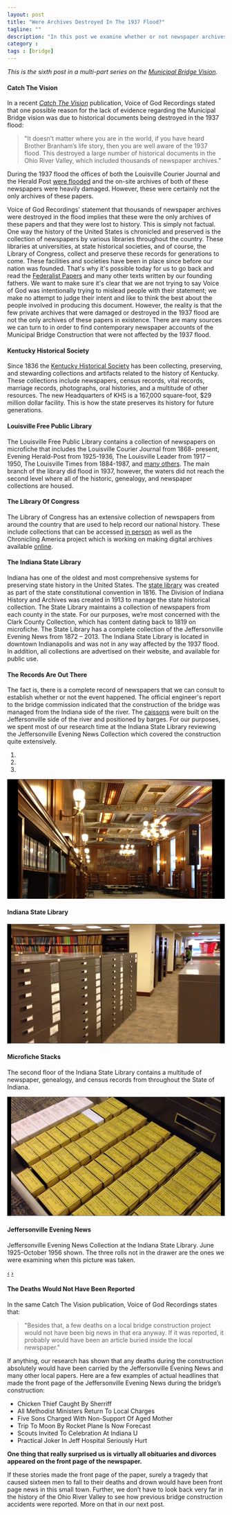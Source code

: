```yaml
---
layout: post
title: "Were Archives Destroyed In The 1937 Flood?"
tagline: ""
description: "In this post we examine whether or not newspaper archives and historic evidence related to the Municipal Bridge Construction were lost in the 1937 flood."
category : 
tags : [bridge]
---
```

_This is the sixth post in a multi-part series on the <a href="/tags.html#bridge-ref">Municipal Bridge Vision</a>._

#### Catch The Vision

In a recent [_Catch The Vision_](http://branham.org/content/ctv/CTV2012_02_UPDATE/CTV2012_02_UPDATE.pdf#zoom=100) publication, Voice of God Recordings stated that one possible reason for the lack of evidence regarding the Municipal Bridge vision was due to historical documents being destroyed in the 1937 flood:

>"It doesn’t matter where you are in the world, if you have heard Brother Branham’s life story, then you are well aware of the 1937 flood. This destroyed a large number of historical documents in the Ohio River Valley, which included thousands of newspaper archives."

During the 1937 flood the offices of both the Louisville Courier Journal and the Herald Post [were flooded](http://www.courier-journal.com/article/20080108/OPINION05/101100042/1077/How-The-Courier-Journal-and-WHAS-responded-to-the-Flood) and the on-site archives of both of these newspapers were heavily damaged.  However, these were certainly not the only archives of these papers.

Voice of God Recordings' statement that thousands of newspaper archives were destroyed in the flood implies that these were the only archives of these papers and that they were lost to history.  This is simply not factual.  One way the history of the United States is chronicled and preserved is the collection of newspapers by various libraries throughout the country.  These libraries at universities, at state historical societies, and of course, the Library of Congress, collect and preserve these records for generations to come.  These facilities and societies have been in place since before our nation was founded.  That's why it's possible today for us to go back and read the [Federalist Papers](http://en.wikipedia.org/wiki/Federalist_Papers) and many other texts written by our founding fathers.  We want to make sure it's clear that we are not trying to say Voice of God was intentionally trying to mislead people with their statement; we make no attempt to judge their intent and like to think the best about the people involved in producing this document.  However, the reality is that the few private archives that were damaged or destroyed in the 1937 flood are not the only archives of these papers in existence.  There are many sources we can turn to in order to find contemporary newspaper accounts of the Municipal Bridge Construction that were not affected by the 1937 flood.

#### Kentucky Historical Society

Since 1836 the [Kentucky Historical Society](http://history.ky.gov) has been collecting, preserving, and stewarding collections and artifacts related to the history of Kentucky.  These collections include newspapers, census records, vital records, marriage records, photographs, oral histories, and a multitude of other resources.  The new Headquarters of KHS is a 167,000 square-foot, $29 million dollar facility.  This is how the state preserves its history for future generations.  

#### Louisville Free Public Library

The Louisville Free Public Library contains a collection of newspapers on microfiche that includes the Louisville Courier Journal from 1868- present,  Evening Herald-Post from 1925-1936, The Louisville Leader from 1917 – 1950, The Louisville Times from 1884-1987, and [many others](http://www.lfpl.org/newspapers.htm#kentucky).  The main branch of the library did flood in 1937, however, the waters did not reach the second level where all of the historic, genealogy, and newspaper collections are housed. 

#### The Library Of Congress

The Library of Congress has an extensive collection of newspapers from around the country that are used to help record our national history.  These include collections that can be accessed [in person](http://www.loc.gov/rr/news/lcnewsp.html) as well as the Chronicling America project which is working on making digital archives available [online](http://chroniclingamerica.loc.gov/).

#### The Indiana State Library

Indiana has one of the oldest and most comprehensive systems for preserving state history in the United States.  The [state library](http://www.in.gov/library/) was created as part of the state constitutional convention in 1816.  The Division of Indiana History and Archives was created in 1913 to manage the state historical collection.   The State Library maintains a collection of newspapers from each county in the state.  For our purposes, we’re most concerned with the Clark County Collection, which has content dating back to 1819 on microfiche.  The State Library has a complete collection of the Jeffersonville Evening News from 1872 – 2013.  The Indiana State Library is located in downtown Indianapolis and was not in any way affected by the 1937 flood.  In addition, all collections are advertised on their website, and available for public use.

#### The Records Are Out There
The fact is, there is a complete record of newspapers that we can consult to establish whether or not the event happened.  The official engineer's report to the bridge commission indicated that the construction of the bridge was managed from the Indiana side of the river.  The <a href="http://en.wikipedia.org/wiki/Caisson_(engineering)">caissons</a> were built on the Jeffersonville side of the river and positioned by barges.  For our purposes, we spent most of our research time at the Indiana State Library reviewing the Jeffersonville Evening News Collection which covered the construction quite extensively. 

<div id="myCarousel" class="carousel slide">
  <ol class="carousel-indicators">
    <li data-target="#myCarousel" data-slide-to="0" class="active"></li>
    <li data-target="#myCarousel" data-slide-to="1"></li>
    <li data-target="#myCarousel" data-slide-to="2"></li>
  </ol>
  <div class="carousel-inner">
    <div class="active item">
        <img src="/assets/Bridge/InLibrary3.jpg" alt="Indiana State Library" />
	<div class="carousel-caption">
	    <h4>Indiana State Library</h4>
	</div> 
    </div>
    <div class="item">
        <img src="/assets/Bridge/InLibrary2.jpg" alt="Microfiche stacks at the Indiana State Library" />
	<div class="carousel-caption">
	    <h4>Microfiche Stacks</h4>
	    <p>
	       The second floor of the Indiana State Library contains a multitude of newspaper, genealogy, and census records
               from throughout the State of Indiana.
	    </p>
	</div>    
    </div>
    <div class="item">
        <img src="/assets/Bridge/InLibrary1.jpg" alt="Jeffersonville Evening News Collection (June 1925-October 1956 shown)" />
	<div class="carousel-caption">
	    <h4>Jeffersonville Evening News</h4>
	    <p>
	      Jeffersonville Evening News Collection at the Indiana State Library.  June 1925-October 1956 shown.  The three rolls
              not in the drawer are the ones we were examining when this picture was taken.
	    </p>
	</div>
    </div>
  </div>
  <a class="carousel-control left" href="#myCarousel" data-slide="prev">&lsaquo;</a>
  <a class="carousel-control right" href="#myCarousel" data-slide="next">&rsaquo;</a>
</div>

#### The Deaths Would Not Have Been Reported

In the same Catch The Vision publication, Voice of God Recordings states that:
> "Besides that, a few deaths on a local bridge construction project would not have been big news in that era anyway. If it was reported, it probably would have been an article buried inside the local newspaper."

If anything, our research has shown that any deaths during the construction absolutely would have been carried by the Jeffersonville Evening News and many other local papers.  Here are a few examples of actual headlines that made the front page of the Jeffersonville Evening News during the bridge’s construction:
* Chicken Thief Caught By Sherriff  
* All Methodist Ministers Return To Local Charges 
* Five Sons Charged With Non-Support Of Aged Mother 
* Trip To Moon By Rocket Plane Is Now Forecast 
* Scouts Invited To Celebration At Indiana U 
* Practical Joker In Jeff Hospital Seriously Hurt 

**One thing that really surprised us is virtually all obituaries and divorces appeared on the front page of the newspaper.**


If these stories made the front page of the paper, surely a tragedy that caused sixteen men to fall to their deaths and drown would have been front page news in this small town.  Further, we don’t have to look back very far in the history of the Ohio River Valley to see how previous bridge construction accidents were reported.  More on that in our next post.

